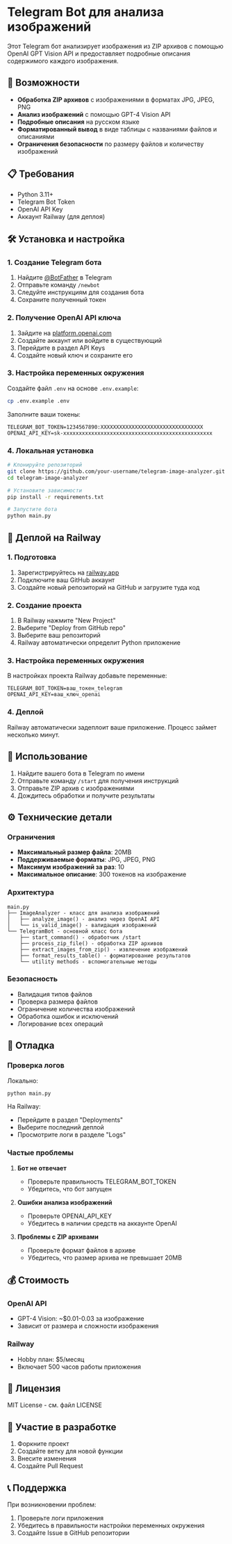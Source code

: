 # Telegram Bot для анализа изображений

Этот Telegram бот анализирует изображения из ZIP архивов с помощью OpenAI GPT Vision API и предоставляет подробные описания содержимого каждого изображения.

## 🚀 Возможности

- **Обработка ZIP архивов** с изображениями в форматах JPG, JPEG, PNG
- **Анализ изображений** с помощью GPT-4 Vision API
- **Подробные описания** на русском языке
- **Форматированный вывод** в виде таблицы с названиями файлов и описаниями
- **Ограничения безопасности** по размеру файлов и количеству изображений

## 📋 Требования

- Python 3.11+
- Telegram Bot Token
- OpenAI API Key
- Аккаунт Railway (для деплоя)

## 🛠️ Установка и настройка

### 1. Создание Telegram бота

1. Найдите [@BotFather](https://t.me/botfather) в Telegram
2. Отправьте команду `/newbot`
3. Следуйте инструкциям для создания бота
4. Сохраните полученный токен

### 2. Получение OpenAI API ключа

1. Зайдите на [platform.openai.com](https://platform.openai.com)
2. Создайте аккаунт или войдите в существующий
3. Перейдите в раздел API Keys
4. Создайте новый ключ и сохраните его

### 3. Настройка переменных окружения

Создайте файл `.env` на основе `.env.example`:

```bash
cp .env.example .env
```

Заполните ваши токены:

```env
TELEGRAM_BOT_TOKEN=1234567890:XXXXXXXXXXXXXXXXXXXXXXXXXXXXXXXXX
OPENAI_API_KEY=sk-xxxxxxxxxxxxxxxxxxxxxxxxxxxxxxxxxxxxxxxxxxxxxxxx
```

### 4. Локальная установка

```bash
# Клонируйте репозиторий
git clone https://github.com/your-username/telegram-image-analyzer.git
cd telegram-image-analyzer

# Установите зависимости
pip install -r requirements.txt

# Запустите бота
python main.py
```

## 🚢 Деплой на Railway

### 1. Подготовка

1. Зарегистрируйтесь на [railway.app](https://railway.app)
2. Подключите ваш GitHub аккаунт
3. Создайте новый репозиторий на GitHub и загрузите туда код

### 2. Создание проекта

1. В Railway нажмите "New Project"
2. Выберите "Deploy from GitHub repo"
3. Выберите ваш репозиторий
4. Railway автоматически определит Python приложение

### 3. Настройка переменных окружения

В настройках проекта Railway добавьте переменные:

```
TELEGRAM_BOT_TOKEN=ваш_токен_telegram
OPENAI_API_KEY=ваш_ключ_openai
```

### 4. Деплой

Railway автоматически задеплоит ваше приложение. Процесс займет несколько минут.

## 📱 Использование

1. Найдите вашего бота в Telegram по имени
2. Отправьте команду `/start` для получения инструкций
3. Отправьте ZIP архив с изображениями
4. Дождитесь обработки и получите результаты

## ⚙️ Технические детали

### Ограничения

- **Максимальный размер файла**: 20MB
- **Поддерживаемые форматы**: JPG, JPEG, PNG
- **Максимум изображений за раз**: 10
- **Максимальное описание**: 300 токенов на изображение

### Архитектура

```
main.py
├── ImageAnalyzer - класс для анализа изображений
│   ├── analyze_image() - анализ через OpenAI API
│   └── is_valid_image() - валидация изображений
└── TelegramBot - основной класс бота
    ├── start_command() - обработчик /start
    ├── process_zip_file() - обработка ZIP архивов
    ├── extract_images_from_zip() - извлечение изображений
    ├── format_results_table() - форматирование результатов
    └── utility methods - вспомогательные методы
```

### Безопасность

- Валидация типов файлов
- Проверка размера файлов
- Ограничение количества изображений
- Обработка ошибок и исключений
- Логирование всех операций

## 🐛 Отладка

### Проверка логов

Локально:
```bash
python main.py
```

На Railway:
- Перейдите в раздел "Deployments"
- Выберите последний деплой
- Просмотрите логи в разделе "Logs"

### Частые проблемы

1. **Бот не отвечает**
   - Проверьте правильность TELEGRAM_BOT_TOKEN
   - Убедитесь, что бот запущен

2. **Ошибки анализа изображений**
   - Проверьте OPENAI_API_KEY
   - Убедитесь в наличии средств на аккаунте OpenAI

3. **Проблемы с ZIP архивами**
   - Проверьте формат файлов в архиве
   - Убедитесь, что размер архива не превышает 20MB

## 💰 Стоимость

### OpenAI API
- GPT-4 Vision: ~$0.01-0.03 за изображение
- Зависит от размера и сложности изображения

### Railway
- Hobby план: $5/месяц
- Включает 500 часов работы приложения

## 📄 Лицензия

MIT License - см. файл LICENSE

## 🤝 Участие в разработке

1. Форкните проект
2. Создайте ветку для новой функции
3. Внесите изменения
4. Создайте Pull Request

## 📞 Поддержка

При возникновении проблем:
1. Проверьте логи приложения
2. Убедитесь в правильности настройки переменных окружения
3. Создайте Issue в GitHub репозитории 